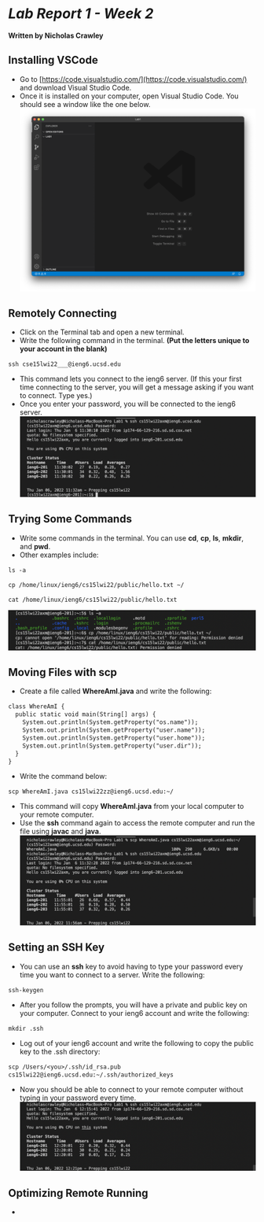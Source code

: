 # *Lab Report 1 - Week 2*
**Written by Nicholas Crawley**

## Installing VSCode
* Go to [https://code.visualstudio.com/](https://code.visualstudio.com/) and download Visual Studio Code.
* Once it is installed on your computer, open Visual Studio Code. You should see a window like the one below.
![Image](lab-1-step-1.png)

## Remotely Connecting
* Click on the Terminal tab and open a new terminal.
* Write the following command in the terminal. **(Put the letters unique to your account in the blank)**
```
ssh cse15lwi22___@ieng6.ucsd.edu
```
* This command lets you connect to the ieng6 server. (If this your first time connecting to the server, you will get a message asking if you want to connect. Type yes.)
* Once you enter your password, you will be connected to the ieng6 server.
![Image](lab-1-step-2.png)

## Trying Some Commands
* Write some commands in the terminal. You can use **cd**, **cp**, **ls**, **mkdir**, and **pwd**.
* Other examples include:
```
ls -a
```
```
cp /home/linux/ieng6/cs15lwi22/public/hello.txt ~/
```
```
cat /home/linux/ieng6/cs15lwi22/public/hello.txt
```
![Image](lab-1-step-3.png)

## Moving Files with **scp**
* Create a file called **WhereAmI.java** and write the following:
```
class WhereAmI {
  public static void main(String[] args) {
    System.out.println(System.getProperty("os.name"));
    System.out.println(System.getProperty("user.name"));
    System.out.println(System.getProperty("user.home"));
    System.out.println(System.getProperty("user.dir"));
  }
}
```
* Write the command below:
```
scp WhereAmI.java cs15lwi22zz@ieng6.ucsd.edu:~/
```
* This command will copy **WhereAmI.java** from your local computer to your remote computer.
* Use the **ssh** command again to access the remote computer and run the file using **javac** and **java**.
![Image](lab-1-step-4.png)

## Setting an SSH Key
* You can use an **ssh** key to avoid having to type your password every time you want to connect to a server. Write the following:
```
ssh-keygen
```
* After you follow the prompts, you will have a private and public key on your computer. Connect to your ieng6 account and write the following:
```
mkdir .ssh
```
* Log out of your ieng6 account and write the following to copy the public key to the .ssh directory:
```
scp /Users/<you>/.ssh/id_rsa.pub cs15lwi22@ieng6.ucsd.edu:~/.ssh/authorized_keys
```
* Now you should be able to connect to your remote computer without typing in your password every time.
![Image](lab-1-step-5.png)

## Optimizing Remote Running
* 
